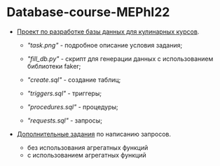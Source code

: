 # Database-course-MEPhI22
- [Проект по разработке базы данных для кулинарных курсов](https://github.com/otvernites/Database-course-MEPhI22/tree/main/Main%20task). </br>
  + *"task.png"* - подробное описание условия задания;
  + *"fill_db.py"* - скрипт для генерации данных с использованием библиотеки faker;

  + *"create.sql"* - создание таблиц;
  + *"triggers.sql"* - триггеры;
  + *"procedures.sql"* - процедуры;
  + *"requests.sql"* - запросы;

- [Дополнительные задания](https://github.com/otvernites/Database-course-MEPhI22/tree/main/Additional%20tasks) по написанию запросов.</br>
  + без использования агрегатных функций
  + с использованием агрегатных функций

